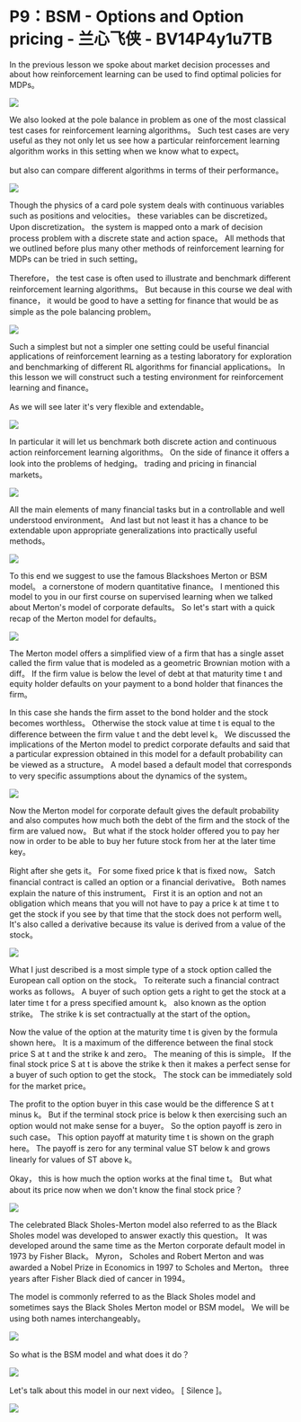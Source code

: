 # P9：BSM - Options and Option pricing - 兰心飞侠 - BV14P4y1u7TB

 In the previous lesson we spoke about market decision processes and about how reinforcement learning can be used to find optimal policies for MDPs。

![](img/bf694a17715b84162d31226e04fa4ac2_1.png)

 We also looked at the pole balance in problem as one of the most classical test cases for reinforcement learning algorithms。 Such test cases are very useful as they not only let us see how a particular reinforcement learning algorithm works in this setting when we know what to expect。

 but also can compare different algorithms in terms of their performance。

![](img/bf694a17715b84162d31226e04fa4ac2_3.png)

 Though the physics of a card pole system deals with continuous variables such as positions and velocities。 these variables can be discretized。 Upon discretization。 the system is mapped onto a mark of decision process problem with a discrete state and action space。 All methods that we outlined before plus many other methods of reinforcement learning for MDPs can be tried in such setting。

 Therefore， the test case is often used to illustrate and benchmark different reinforcement learning algorithms。 But because in this course we deal with finance， it would be good to have a setting for finance that would be as simple as the pole balancing problem。





![](img/bf694a17715b84162d31226e04fa4ac2_5.png)

 Such a simplest but not a simpler one setting could be useful financial applications of reinforcement learning as a testing laboratory for exploration and benchmarking of different RL algorithms for financial applications。 In this lesson we will construct such a testing environment for reinforcement learning and finance。

 As we will see later it's very flexible and extendable。

![](img/bf694a17715b84162d31226e04fa4ac2_7.png)

 In particular it will let us benchmark both discrete action and continuous action reinforcement learning algorithms。 On the side of finance it offers a look into the problems of hedging。 trading and pricing in financial markets。

![](img/bf694a17715b84162d31226e04fa4ac2_9.png)

 All the main elements of many financial tasks but in a controllable and well understood environment。 And last but not least it has a chance to be extendable upon appropriate generalizations into practically useful methods。

![](img/bf694a17715b84162d31226e04fa4ac2_11.png)

 To this end we suggest to use the famous Blackshoes Merton or BSM model。 a cornerstone of modern quantitative finance。 I mentioned this model to you in our first course on supervised learning when we talked about Merton's model of corporate defaults。 So let's start with a quick recap of the Merton model for defaults。



![](img/bf694a17715b84162d31226e04fa4ac2_13.png)

 The Merton model offers a simplified view of a firm that has a single asset called the firm value that is modeled as a geometric Brownian motion with a diff。 If the firm value is below the level of debt at that maturity time t and equity holder defaults on your payment to a bond holder that finances the firm。

 In this case she hands the firm asset to the bond holder and the stock becomes worthless。 Otherwise the stock value at time t is equal to the difference between the firm value t and the debt level k。 We discussed the implications of the Merton model to predict corporate defaults and said that a particular expression obtained in this model for a default probability can be viewed as a structure。 A model based a default model that corresponds to very specific assumptions about the dynamics of the system。





![](img/bf694a17715b84162d31226e04fa4ac2_15.png)

 Now the Merton model for corporate default gives the default probability and also computes how much both the debt of the firm and the stock of the firm are valued now。 But what if the stock holder offered you to pay her now in order to be able to buy her future stock from her at the later time key。

 Right after she gets it。 For some fixed price k that is fixed now。 Satch financial contract is called an option or a financial derivative。 Both names explain the nature of this instrument。 First it is an option and not an obligation which means that you will not have to pay a price k at time t to get the stock if you see by that time that the stock does not perform well。 It's also called a derivative because its value is derived from a value of the stock。





![](img/bf694a17715b84162d31226e04fa4ac2_17.png)

 What I just described is a most simple type of a stock option called the European call option on the stock。 To reiterate such a financial contract works as follows。 A buyer of such option gets a right to get the stock at a later time t for a press specified amount k。 also known as the option strike。 The strike k is set contractually at the start of the option。

 Now the value of the option at the maturity time t is given by the formula shown here。 It is a maximum of the difference between the final stock price S at t and the strike k and zero。 The meaning of this is simple。 If the final stock price S at t is above the strike k then it makes a perfect sense for a buyer of such option to get the stock。 The stock can be immediately sold for the market price。

 The profit to the option buyer in this case would be the difference S at t minus k。 But if the terminal stock price is below k then exercising such an option would not make sense for a buyer。 So the option payoff is zero in such case。 This option payoff at maturity time t is shown on the graph here。 The payoff is zero for any terminal value ST below k and grows linearly for values of ST above k。

 Okay， this is how much the option works at the final time t。 But what about its price now when we don't know the final stock price？





![](img/bf694a17715b84162d31226e04fa4ac2_19.png)

 The celebrated Black Sholes-Merton model also referred to as the Black Sholes model was developed to answer exactly this question。 It was developed around the same time as the Merton corporate default model in 1973 by Fisher Black。 Myron， Scholes and Robert Merton and was awarded a Nobel Prize in Economics in 1997 to Scholes and Merton。 three years after Fisher Black died of cancer in 1994。

 The model is commonly referred to as the Black Sholes model and sometimes says the Black Sholes Merton model or BSM model。 We will be using both names interchangeably。

![](img/bf694a17715b84162d31226e04fa4ac2_21.png)

 So what is the BSM model and what does it do？



![](img/bf694a17715b84162d31226e04fa4ac2_23.png)

 Let's talk about this model in our next video。 [ Silence ]。

![](img/bf694a17715b84162d31226e04fa4ac2_25.png)